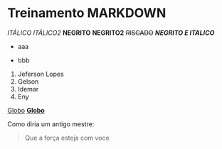 # Treinamento MARKDOWN
*ITÁLICO*
_ITÁLICO2_
**NEGRITO**
__NEGRITO2__
~~RISCADO~~
**_NEGRITO E ITALICO_**

- aaa
* bbb
1. Jeferson Lopes
2. Gelson
3. Idemar
4. Eny

[Globo](http://www.globo.com)
[**Globo**](http://www.globo.com)

Como diria um antigo mestre:
> Que a força esteja com voce
